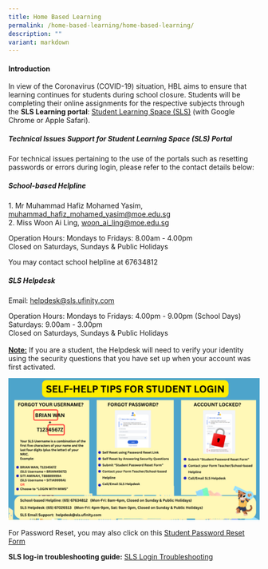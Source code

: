 ```yaml
---
title: Home Based Learning
permalink: /home-based-learning/home-based-learning/
description: ""
variant: markdown
---
```

<h4><strong>Introduction</strong></h4>
<p>In view of the Coronavirus&nbsp;(COVID-19) situation,&nbsp;HBL aims to
ensure that learning continues for students during school closure. Students
will be completing their online assignments for the respective subjects
through the&nbsp;<strong>SLS Learning portal</strong>:&nbsp;<a href="https://vle.learning.moe.edu.sg" rel="noopener noreferrer nofollow" target="_blank">Student Learning Space (SLS)</a> (with
Google Chrome or Apple Safari).</p>
<h5><strong>Technical Issues Support for Student Learning Space (SLS) Portal</strong></h5>
For technical issues pertaining to the use of the portals such as resetting
passwords or errors during login, please refer to the contact details below:
<h5><strong>School-based Helpline</strong></h5>
1. Mr Muhammad Hafiz Mohamed Yasim,  <a href="mailto:woon_ai_ling@moe.edu.sg">muhammad_hafiz_mohamed_yasim@moe.edu.sg</a><br>
2. Miss Woon Ai Ling, <a href="mailto:woon_ai_ling@moe.edu.sg">woon_ai_ling@moe.edu.sg</a><br>

Operation Hours: Mondays to Fridays: 8.00am - 4.00pm<br>
Closed on Saturdays, Sundays &amp; Public Holidays<br>

You may contact school helpline at 67634812

<h5><strong>SLS Helpdesk</strong></h5>
Email: <a href="mailto:woon_ai_ling@moe.edu.sg">helpdesk@sls.ufinity.com</a><br>

Operation Hours: Mondays to Fridays: 4.00pm - 9.00pm (School Days)<br>
Saturdays: 9.00am - 3.00pm<br>
Closed on Saturdays, Sundays &amp; Public Holidays<br><br>
<strong><span style="text-decoration: underline;">Note:</span></strong> If you are a student, the Helpdesk will need to verify your identity using the security questions that you have set up when your account was first activated.

![](/images/Resources/Student%20Learning%20Space%20(SLS)/SELF_HELP_TIPS_FOR_STUDENT_LOGIN.png)


<p>For Password Reset, you may also click on this <a href="https://form.gov.sg/5cdcfea6cac839001734c5a9" rel="noopener noreferrer nofollow" target="_blank">Student Password Reset Form</a>
</p>
<p><strong>SLS log-in troubleshooting guide:</strong>&nbsp;<a href="https://www.learning.moe.edu.sg/login-troubleshooting/get-help/contact-sls-helpdesk/" rel="noopener nofollow" target="_blank">SLS Login Troubleshooting</a>
</p>